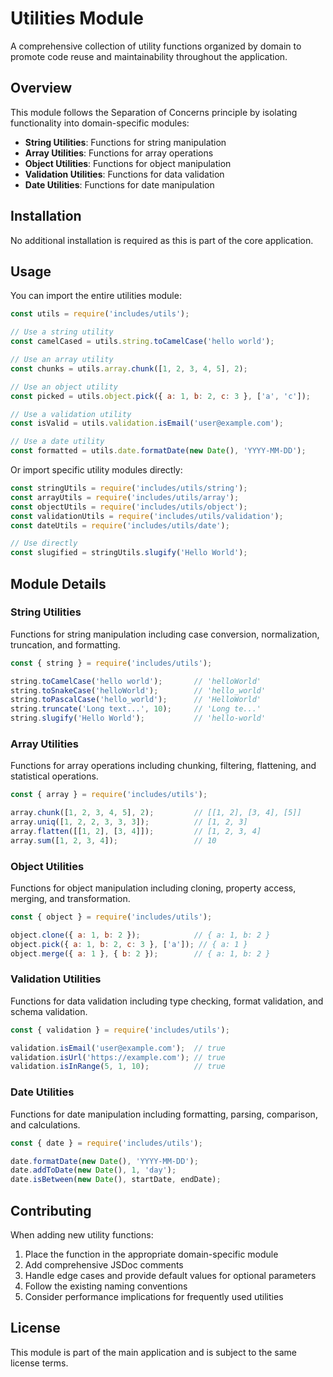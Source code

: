 # Utilities Module

A comprehensive collection of utility functions organized by domain to promote code reuse and maintainability throughout the application.

## Overview

This module follows the Separation of Concerns principle by isolating functionality into domain-specific modules:

- **String Utilities**: Functions for string manipulation
- **Array Utilities**: Functions for array operations
- **Object Utilities**: Functions for object manipulation
- **Validation Utilities**: Functions for data validation
- **Date Utilities**: Functions for date manipulation

## Installation

No additional installation is required as this is part of the core application.

## Usage

You can import the entire utilities module:

```javascript
const utils = require('includes/utils');

// Use a string utility
const camelCased = utils.string.toCamelCase('hello world');

// Use an array utility
const chunks = utils.array.chunk([1, 2, 3, 4, 5], 2);

// Use an object utility
const picked = utils.object.pick({ a: 1, b: 2, c: 3 }, ['a', 'c']);

// Use a validation utility
const isValid = utils.validation.isEmail('user@example.com');

// Use a date utility
const formatted = utils.date.formatDate(new Date(), 'YYYY-MM-DD');
```

Or import specific utility modules directly:

```javascript
const stringUtils = require('includes/utils/string');
const arrayUtils = require('includes/utils/array');
const objectUtils = require('includes/utils/object');
const validationUtils = require('includes/utils/validation');
const dateUtils = require('includes/utils/date');

// Use directly
const slugified = stringUtils.slugify('Hello World');
```

## Module Details

### String Utilities

Functions for string manipulation including case conversion, normalization, truncation, and formatting.

```javascript
const { string } = require('includes/utils');

string.toCamelCase('hello world');       // 'helloWorld'
string.toSnakeCase('helloWorld');        // 'hello_world'
string.toPascalCase('hello_world');      // 'HelloWorld'
string.truncate('Long text...', 10);     // 'Long te...'
string.slugify('Hello World');           // 'hello-world'
```

### Array Utilities

Functions for array operations including chunking, filtering, flattening, and statistical operations.

```javascript
const { array } = require('includes/utils');

array.chunk([1, 2, 3, 4, 5], 2);         // [[1, 2], [3, 4], [5]]
array.uniq([1, 2, 2, 3, 3, 3]);          // [1, 2, 3]
array.flatten([[1, 2], [3, 4]]);         // [1, 2, 3, 4]
array.sum([1, 2, 3, 4]);                 // 10
```

### Object Utilities

Functions for object manipulation including cloning, property access, merging, and transformation.

```javascript
const { object } = require('includes/utils');

object.clone({ a: 1, b: 2 });            // { a: 1, b: 2 }
object.pick({ a: 1, b: 2, c: 3 }, ['a']); // { a: 1 }
object.merge({ a: 1 }, { b: 2 });        // { a: 1, b: 2 }
```

### Validation Utilities

Functions for data validation including type checking, format validation, and schema validation.

```javascript
const { validation } = require('includes/utils');

validation.isEmail('user@example.com');  // true
validation.isUrl('https://example.com'); // true
validation.isInRange(5, 1, 10);          // true
```

### Date Utilities

Functions for date manipulation including formatting, parsing, comparison, and calculations.

```javascript
const { date } = require('includes/utils');

date.formatDate(new Date(), 'YYYY-MM-DD');
date.addToDate(new Date(), 1, 'day');
date.isBetween(new Date(), startDate, endDate);
```

## Contributing

When adding new utility functions:

1. Place the function in the appropriate domain-specific module
2. Add comprehensive JSDoc comments
3. Handle edge cases and provide default values for optional parameters
4. Follow the existing naming conventions
5. Consider performance implications for frequently used utilities

## License

This module is part of the main application and is subject to the same license terms. 